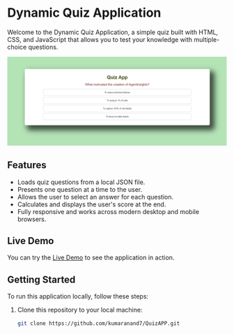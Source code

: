 # Dynamic Quiz Application

Welcome to the Dynamic Quiz Application, a simple quiz built with HTML, CSS, and JavaScript that allows you to test your knowledge with multiple-choice questions.

![Quiz Application Screenshot](https://github.com/kumaranand7/QuizAPP/blob/master/Screenshot%202023-11-03%20130342.png?raw=true)

## Features

- Loads quiz questions from a local JSON file.
- Presents one question at a time to the user.
- Allows the user to select an answer for each question.
- Calculates and displays the user's score at the end.
- Fully responsive and works across modern desktop and mobile browsers.

## Live Demo

You can try the [Live Demo](https://kumaranand7.github.io/QuizAPP/) to see the application in action.

## Getting Started

To run this application locally, follow these steps:

1. Clone this repository to your local machine:

   ```bash
   git clone https://github.com/kumaranand7/QuizAPP.git
